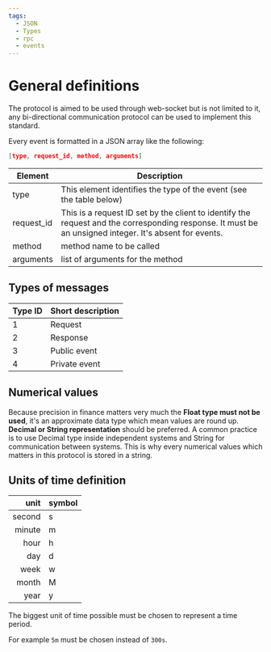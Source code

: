 ```yaml
---
tags:
  - JSON
  - Types
  - rpc
  - events
---
```

# General definitions

The protocol is aimed to be used through web-socket but is not limited to it, any bi-directional communication protocol can be used to implement this standard.

Every event is formatted in a JSON array like the following:

```json
[type, request_id, method, arguments]
```

| Element    | Description                                                  |
| ---------- | ------------------------------------------------------------ |
| type       | This element identifies the type of the event (see the table below) |
| request_id | This is a request ID set by the client to identify the request and the corresponding response. It must be an unsigned integer. It's absent for events. |
| method     | method name to be called                                     |
| arguments  | list of arguments for the method                             |

## Types of messages

| Type ID | Short description |
| ------- | ----------------- |
| 1       | Request           |
| 2       | Response          |
| 3       | Public event      |
| 4       | Private event     |

## Numerical values

Because precision in finance matters very much the **Float type must not be used**, it's an approximate data type which mean values are round up. **Decimal or String representation** should be preferred. A common practice is to use Decimal type inside independent systems and String for communication between systems. This is why every numerical values which matters in this protocol is stored in a string.

## Units of time definition

|   unit | symbol |
| -----: | :----- |
| second | s      |
| minute | m      |
|   hour | h      |
|    day | d      |
|   week | w      |
|  month | M      |
|   year | y      |

The biggest unit of time possible must be chosen to represent a time period.

For example `5m` must be chosen instead of `300s`.
